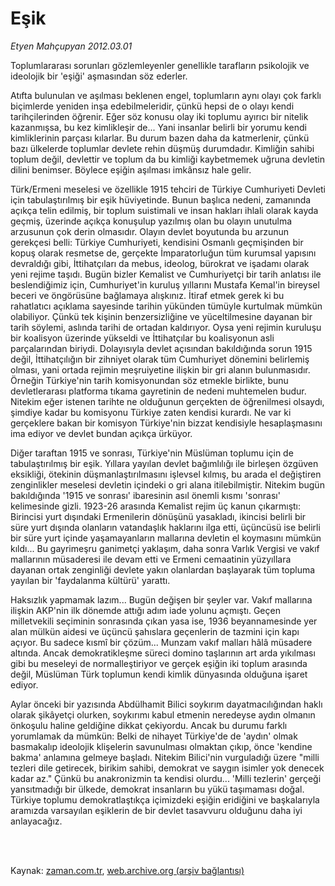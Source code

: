 # Eşik

*Etyen Mahçupyan 2012.03.01*

<td class="columnist-detail">
<p>Toplumlararası sorunları gözlemleyenler genellikle tarafların psikolojik ve ideolojik bir 'eşiği' aşmasından söz ederler.</p>
<p>
<div id="haberMetinDiv">
<p>Atıfta bulunulan ve aşılması beklenen engel, toplumların aynı olayı çok farklı biçimlerde yeniden inşa edebilmeleridir, çünkü hepsi de o olayı kendi tarihçilerinden öğrenir. Eğer söz konusu olay iki toplumu ayırıcı bir nitelik kazanmışsa, bu kez kimlikleşir de... Yani insanlar belirli bir yorumu kendi kimliklerinin parçası kılarlar. Bu durum bazen daha da katmerlenir, çünkü bazı ülkelerde toplumlar devlete rehin düşmüş durumdadır. Kimliğin sahibi toplum değil, devlettir ve toplum da bu kimliği kaybetmemek uğruna devletin dilini benimser. Böylece eşiğin aşılması imkânsız hale gelir.
<p>Türk/Ermeni meselesi ve özellikle 1915 tehciri de Türkiye Cumhuriyeti Devleti için tabulaştırılmış bir eşik hüviyetinde. Bunun başlıca nedeni, zamanında açıkça telin edilmiş, bir toplum suistimali ve insan hakları ihlali olarak kayda geçmiş, üzerinde açıkça konuşulup yazılmış olan bu olayın unutulma arzusunun çok derin olmasıdır. Olayın devlet boyutunda bu arzunun gerekçesi belli: Türkiye Cumhuriyeti, kendisini Osmanlı geçmişinden bir kopuş olarak resmetse de, gerçekte İmparatorluğun tüm kurumsal yapısını devraldığı gibi, İttihatçıları da mebus, ideolog, bürokrat ve işadamı olarak yeni rejime taşıdı. Bugün bizler Kemalist ve Cumhuriyetçi bir tarih anlatısı ile beslendiğimiz için, Cumhuriyet'in kuruluş yıllarını Mustafa Kemal'in bireysel beceri ve öngörüsüne bağlamaya alışkınız. İtiraf etmek gerek ki bu rahatlatıcı açıklama sayesinde tarihin yükünden tümüyle kurtulmak mümkün olabiliyor. Çünkü tek kişinin benzersizliğine ve yüceltilmesine dayanan bir tarih söylemi, aslında tarihi de ortadan kaldırıyor. Oysa yeni rejimin kuruluşu bir koalisyon üzerinde yükseldi ve İttihatçılar bu koalisyonun asli parçalarından biriydi. Dolayısıyla devlet açısından bakıldığında sorun 1915 değil, İttihatçılığın bir zihniyet olarak tüm Cumhuriyet dönemini belirlemiş olması, yani ortada rejimin meşruiyetine ilişkin bir gri alanın bulunmasıdır. Örneğin Türkiye'nin tarih komisyonundan söz etmekle birlikte, bunu devletlerarası platforma tıkama gayretinin de nedeni muhtemelen budur. Nitekim eğer istenen tarihte ne olduğunun gerçekten de öğrenilmesi olsaydı, şimdiye kadar bu komisyonu Türkiye zaten kendisi kurardı. Ne var ki gerçeklere bakan bir komisyon Türkiye'nin bizzat kendisiyle hesaplaşmasını ima ediyor ve devlet bundan açıkça ürküyor.
<p>Diğer taraftan 1915 ve sonrası, Türkiye'nin Müslüman toplumu için de tabulaştırılmış bir eşik. Yıllara yayılan devlet bağımlılığı ile birleşen özgüven eksikliği, ötekinin düşmanlaştırılmasını işlevsel kılmış, bu arada el değiştiren zenginlikler meselesi devletin içindeki o gri alana itilebilmiştir. Nitekim bugün bakıldığında '1915 ve sonrası' ibaresinin asıl önemli kısmı 'sonrası' kelimesinde gizli. 1923-26 arasında Kemalist rejim üç kanun çıkarmıştı: Birincisi yurt dışındaki Ermenilerin dönüşünü yasakladı, ikincisi belirli bir süre yurt dışında olanların vatandaşlık haklarını ilga etti, üçüncüsü ise belirli bir süre yurt içinde yaşamayanların mallarına devletin el koymasını mümkün kıldı... Bu gayrimeşru ganimetçi yaklaşım, daha sonra Varlık Vergisi ve vakıf mallarının müsaderesi ile devam etti ve Ermeni cemaatinin yüzyıllara dayanan ortak zenginliği devlete yakın olanlardan başlayarak tüm topluma yayılan bir 'faydalanma kültürü' yarattı.
<p>Haksızlık yapmamak lazım... Bugün değişen bir şeyler var. Vakıf mallarına ilişkin AKP'nin ilk dönemde attığı adım iade yolunu açmıştı. Geçen milletvekili seçiminin sonrasında çıkan yasa ise, 1936 beyannamesinde yer alan mülkün aidesi ve üçüncü şahıslara geçenlerin de tazmini için kapı açıyor. Bu sadece kısmî bir çözüm... Munzam vakıf malları hâlâ müsadere altında. Ancak demokratikleşme süreci domino taşlarının art arda yıkılması gibi bu meseleyi de normalleştiriyor ve gerçek eşiğin iki toplum arasında değil, Müslüman Türk toplumun kendi kimlik dünyasında olduğuna işaret ediyor. 
<p>Aylar önceki bir yazısında Abdülhamit Bilici soykırım dayatmacılığından haklı olarak şikâyetçi olurken, soykırımı kabul etmenin neredeyse aydın olmanın önkoşulu haline geldiğine dikkat çekiyordu. Ancak bu durumu farklı yorumlamak da mümkün: Belki de nihayet Türkiye'de de 'aydın' olmak basmakalıp ideolojik klişelerin savunulması olmaktan çıkıp, önce 'kendine bakma' anlamına gelmeye başladı. Nitekim Bilici'nin vurguladığı üzere "milli tezleri dile getirecek, birikim sahibi, demokrat ve saygın isimler yok denecek kadar az." Çünkü bu anakronizmin ta kendisi olurdu... 'Milli tezlerin' gerçeği yansıtmadığı bir ülkede, demokrat insanların bu yükü taşımaması doğal. Türkiye toplumu demokratlaştıkça içimizdeki eşiğin eridiğini ve başkalarıyla aramızda varsayılan eşiklerin de bir devlet tasavvuru olduğunu daha iyi anlayacağız. </p></p></p></p></p></div>
</p>


<p><br>
		 </br></p></td>

Kaynak: [zaman.com.tr](http://zaman.com.tr/yazar.do?yazino=1252893), [web.archive.org (arşiv bağlantısı)](http://web.archive.org/web/20120312035905/http://zaman.com.tr:80/yazar.do?yazino=1252893)
